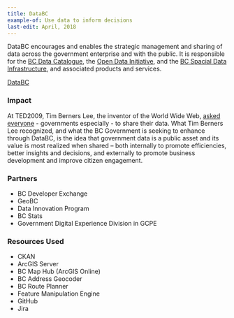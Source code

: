 ```yaml
---
title: DataBC
example-of: Use data to inform decisions
last-edit: April, 2018
---
```


DataBC encourages and enables the strategic management and sharing of data across the government enterprise and with the public.  It is responsible for the [BC Data Catalogue](https://www2.gov.bc.ca/gov/content/data/bc-data-catalogue), the [Open Data Initiative](https://www2.gov.bc.ca/gov/content/data/open-data), and the [BC Spacial Data Infrastructure](https://www2.gov.bc.ca/gov/content/data/geographic-data-services/bc-spatial-data-infrastructure), and associated products and services.

[DataBC](https://data.gov.bc.ca/)

### Impact

At TED2009, Tim Berners Lee, the inventor of the World Wide Web, [asked everyone](https://www.ted.com/talks/tim_berners_lee_on_the_next_web#t-233765) - governments especially - to share their data.  What Tim Berners Lee recognized, and what the BC Government is seeking to enhance through DataBC, is the idea that government data is a public asset and its value is most realized when shared  – both internally to promote efficiencies, better insights and decisions, and externally to promote business development and improve citizen engagement.

### Partners

* BC Developer Exchange
* GeoBC
* Data Innovation Program
* BC Stats
* Government Digital Experience Division in GCPE

### Resources Used

* CKAN
* ArcGIS Server
* BC Map Hub (ArcGIS Online)
* BC Address Geocoder
* BC Route Planner
* Feature Manipulation Engine
* GitHub
* Jira
